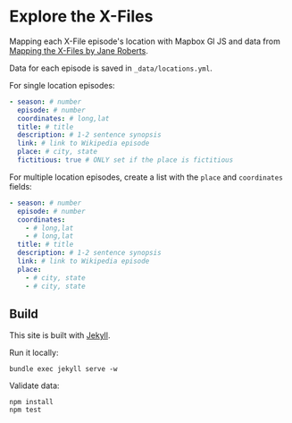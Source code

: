 # Explore the X-Files

Mapping each X-File episode's location with Mapbox Gl JS and data from [Mapping the X-Files by Jane Roberts](http://www.geography.wisc.edu/courses/geog572/f12/roberts/index.html).

Data for each episode is saved in `_data/locations.yml`.

For single location episodes:

```yaml
- season: # number
  episode: # number
  coordinates: # long,lat
  title: # title
  description: # 1-2 sentence synopsis
  link: # link to Wikipedia episode
  place: # city, state
  fictitious: true # ONLY set if the place is fictitious
```

For multiple location episodes, create a list with the `place` and `coordinates` fields:

```yaml
- season: # number
  episode: # number
  coordinates: 
    - # long,lat
    - # long,lat
  title: # title
  description: # 1-2 sentence synopsis
  link: # link to Wikipedia episode
  place: 
    - # city, state
    - # city, state
```

## Build

This site is built with [Jekyll](https://help.github.com/articles/using-jekyll-with-pages/).

Run it locally:

```
bundle exec jekyll serve -w
```

Validate data:

```
npm install
npm test
```